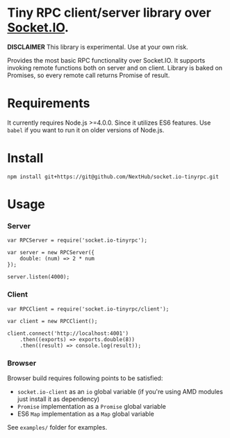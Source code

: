 # Tiny RPC client/server library over [Socket.IO](http://socket.io/).

**DISCLAIMER** This library is experimental. Use at your own risk.

Provides the most basic RPC functionality over Socket.IO. It supports invoking remote functions both on server and on 
client. Library is baked on Promises, so every remote call returns Promise of result.

# Requirements

It currently requires Node.js >=4.0.0. Since it utilizes ES6 features. Use `babel` if you want to run it on older 
versions of Node.js.

# Install

    npm install git+https://git@github.com/NextHub/socket.io-tinyrpc.git
    
# Usage

### Server

	var RPCServer = require('socket.io-tinyrpc');
	
	var server = new RPCServer({
		double: (num) => 2 * num
	});
	
	server.listen(4000);

### Client

	var RPCClient = require('socket.io-tinyrpc/client');
	
	var client = new RPCClient();
	
	client.connect('http://localhost:4001')
		.then((exports) => exports.double(8))
		.then((result) => console.log(result));

### Browser

Browser build requires following points to be satisfied:

- `socket.io-client` as an `io` global variable (if you're using AMD modules just install it as dependency)
- `Promise` implementation as a `Promise` global variable
- ES6 `Map` implementation as a `Map` global variable

See `examples/` folder for examples.

